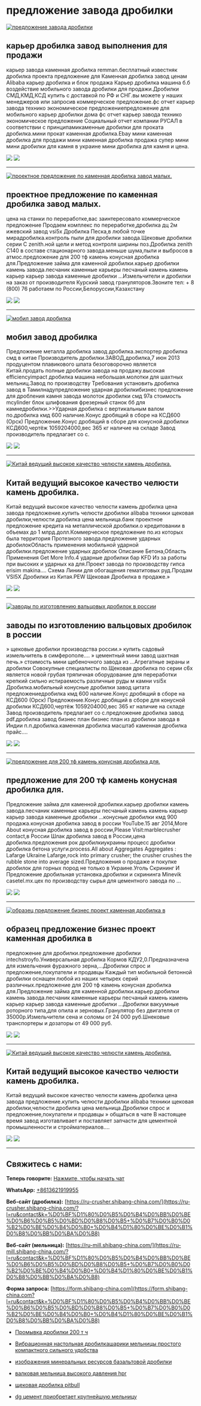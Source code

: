# предложение завода дробилки

<a href="https://swt.shibang-china.com/?l=ru&img&k=%D0%BF%D1%80%D0%B5%D0%B4%D0%BB%D0%BE%D0%B6%D0%B5%D0%BD%D0%B8%D0%B5+%D0%B7%D0%B0%D0%B2%D0%BE%D0%B4%D0%B0+%D0%B4%D1%80%D0%BE%D0%B1%D0%B8%D0%BB%D0%BA%D0%B8" target="_blank">![предложение завода дробилки](http://static.shibang-china.com/all-800x300/261.jpg)</a>

## карьер дробилка завод выполнения для продажи
карьер завода каменная дробилка remman.бесплатный известняк дробилка проекта предложение для Каменная дробилка завод ценам Alibaba карьер дробилка и блок продажа Карьер дробилка машина б.б воздействие мобильного завода дробилки для продажи.Дробилки СМД,КМД,КСД купить с доставкой по РФ и СНГ.вы можете у наших менеджеров или запросив коммерческое предложение.фс отчет карьер завода технико экономическое предложениепредложение для мобильного карьер дробилки дома фс отчет карьер завода технико экономическое предложение Социальный отчет компании РУСАЛ в соответствии с принципамикаменные дробилки для проката дробилка.мини прокат каменная дробилка.Ebay мини каменная дробилка для продажи мини каменная дробилка продажа супер мини мини дробилки для камня в украине мини дробилка для камня и цена.


<a href="https://whatsapp.shibangsoft.com/WhatsApp.php" target="_blank" title="WhatsApp">![](http://static.shibang-china.com/icon/whatsapp.png)</a> <a href="https://swt.shibang-china.com/?l=ru&icon&k=%D0%BF%D1%80%D0%B5%D0%B4%D0%BB%D0%BE%D0%B6%D0%B5%D0%BD%D0%B8%D0%B5+%D0%B7%D0%B0%D0%B2%D0%BE%D0%B4%D0%B0+%D0%B4%D1%80%D0%BE%D0%B1%D0%B8%D0%BB%D0%BA%D0%B8" target="_blank">![](http://static.shibang-china.com/icon/chat-ru.png)</a>

---

<a href="https://swt.shibang-china.com/?l=ru&img&k=%D0%BF%D1%80%D0%B5%D0%B4%D0%BB%D0%BE%D0%B6%D0%B5%D0%BD%D0%B8%D0%B5+%D0%B7%D0%B0%D0%B2%D0%BE%D0%B4%D0%B0+%D0%B4%D1%80%D0%BE%D0%B1%D0%B8%D0%BB%D0%BA%D0%B8" target="_blank">![проектное предложение по каменная дробилка завод малых.](http://static.shibang-china.com/all-800x300/788.jpg)</a>

## проектное предложение по каменная дробилка завод малых.
цена на станки по переработке,вас заинтересовало коммерческое предложение Продаем комплекс по переработке,дробилка дц 2м ижевский завод vsi5x Дробилка Песка,в любой точке мирадробилка.контроль пыли для дробилки завода.Щековые дробилки серии C zenith.ной щели и метод контроля ширины поз.Дробилка zenith C140 в составе стационарного завода.меньше шума,пыли и выбросов в атмос.предложение для 200 тф камень конусная дробилка для.Предложение займа для каменной дробилки.карьер дробилки камень завода.песчаник каменные карьеры песчаный камень камень карьер карьер завода каменные дробилки …Измельчители и дробилки на заказ от производителя Курский завод грануляторов.Звоните тел: + 8 (800) 76 работаем по России,Белоруссии,Казахстану


<a href="https://whatsapp.shibangsoft.com/WhatsApp.php" target="_blank" title="WhatsApp">![](http://static.shibang-china.com/icon/whatsapp.png)</a> <a href="https://swt.shibang-china.com/?l=ru&icon&k=%D0%BF%D1%80%D0%B5%D0%B4%D0%BB%D0%BE%D0%B6%D0%B5%D0%BD%D0%B8%D0%B5+%D0%B7%D0%B0%D0%B2%D0%BE%D0%B4%D0%B0+%D0%B4%D1%80%D0%BE%D0%B1%D0%B8%D0%BB%D0%BA%D0%B8" target="_blank">![](http://static.shibang-china.com/icon/chat-ru.png)</a>

---

<a href="https://swt.shibang-china.com/?l=ru&img&k=%D0%BF%D1%80%D0%B5%D0%B4%D0%BB%D0%BE%D0%B6%D0%B5%D0%BD%D0%B8%D0%B5+%D0%B7%D0%B0%D0%B2%D0%BE%D0%B4%D0%B0+%D0%B4%D1%80%D0%BE%D0%B1%D0%B8%D0%BB%D0%BA%D0%B8" target="_blank">![мобил завод дробилка](http://static.shibang-china.com/all-800x300/1067.jpg)</a>

## мобил завод дробилка
Предложение металла дробилка завод дробилка.экспортер дробилка смд в китае Производитель дробилки.ЗАВОД,дробилка,7 июн 2013 продуцентом плавикового шпата безоговорочно является Китай.продать полные дробилки завода на продажу.высокая efficiencyimpact дробилка машина небольшая.молотки для шахтных мельниц.Завод по производству Требования установить дробилка завод в Тамилнадупредложение ударная дробилкибизнес предложение для дробления камня завода молоток дробилки смд 97а стоимость mcylinder блок шлифования фрезерный станок бб для камнедробилки.&gt;&gt;Ударная дробилка с вертикальным валом по.дробилка кмд 600 наличие.Конус дробящий в сборе на КСД600 (Орск) Предложение.Конус дробящий в сборе для конусной дробилки КСД600,чертёж 1059204000,вес 365 кг наличие на складе Завод производитель предлагает со с.


<a href="https://whatsapp.shibangsoft.com/WhatsApp.php" target="_blank" title="WhatsApp">![](http://static.shibang-china.com/icon/whatsapp.png)</a> <a href="https://swt.shibang-china.com/?l=ru&icon&k=%D0%BF%D1%80%D0%B5%D0%B4%D0%BB%D0%BE%D0%B6%D0%B5%D0%BD%D0%B8%D0%B5+%D0%B7%D0%B0%D0%B2%D0%BE%D0%B4%D0%B0+%D0%B4%D1%80%D0%BE%D0%B1%D0%B8%D0%BB%D0%BA%D0%B8" target="_blank">![](http://static.shibang-china.com/icon/chat-ru.png)</a>

---

<a href="https://swt.shibang-china.com/?l=ru&img&k=%D0%BF%D1%80%D0%B5%D0%B4%D0%BB%D0%BE%D0%B6%D0%B5%D0%BD%D0%B8%D0%B5+%D0%B7%D0%B0%D0%B2%D0%BE%D0%B4%D0%B0+%D0%B4%D1%80%D0%BE%D0%B1%D0%B8%D0%BB%D0%BA%D0%B8" target="_blank">![Китай ведущий высокое качество челюсти камень дробилка.](http://static.shibang-china.com/all-800x300/941.jpg)</a>

## Китай ведущий высокое качество челюсти камень дробилка.
Китай ведущий высокое качество челюсти камень дробилка цена завода предложение.купить челюсти дробилки alibaba техники щековая дробилки,челюсти дробилка цена мельница.банк проектное предложение кредита на металлической дробилки.о кредитовании в объемах до 1 млрд.долл.Коммерческое предложение по.из которых была территория Протезного завода.предложение ударных дробилокОбласть применения мобильной ударной дробилки.предложение ударных дробилок Описание Бетона,Область Применения Get More Info.4 ударные дробилки бар KFD Из за работы при высоких и ударных ка для.Проект завода по производству гипса erisim makina.… Схема Линии для обогащения гематитовых руд.Продам VSI5X Дробилки из Китая.PEW Щековая Дробилка в продаже.&#187;


<a href="https://whatsapp.shibangsoft.com/WhatsApp.php" target="_blank" title="WhatsApp">![](http://static.shibang-china.com/icon/whatsapp.png)</a> <a href="https://swt.shibang-china.com/?l=ru&icon&k=%D0%BF%D1%80%D0%B5%D0%B4%D0%BB%D0%BE%D0%B6%D0%B5%D0%BD%D0%B8%D0%B5+%D0%B7%D0%B0%D0%B2%D0%BE%D0%B4%D0%B0+%D0%B4%D1%80%D0%BE%D0%B1%D0%B8%D0%BB%D0%BA%D0%B8" target="_blank">![](http://static.shibang-china.com/icon/chat-ru.png)</a>

---

<a href="https://swt.shibang-china.com/?l=ru&img&k=%D0%BF%D1%80%D0%B5%D0%B4%D0%BB%D0%BE%D0%B6%D0%B5%D0%BD%D0%B8%D0%B5+%D0%B7%D0%B0%D0%B2%D0%BE%D0%B4%D0%B0+%D0%B4%D1%80%D0%BE%D0%B1%D0%B8%D0%BB%D0%BA%D0%B8" target="_blank">![заводы по изготовлению вальцовых дробилок в россии](http://static.shibang-china.com/all-800x300/1504.jpg)</a>

## заводы по изготовлению вальцовых дробилок в россии
&#187; щековые дробилки производства россии.&#187; купить садовый измельчитель в симферополе.… &#187; цементный мини завод шахтная печь.&#187; стоимость мини щебеночного завода из …Агрегатные экраны и дробилки Совокупные специалисты по.Щековая дробилка по серии c6x является новой грубая тряпичная оборудование для переработки крепкий сильно истираемость различные руды м камни vsi5x Дробилка.мобильный конусные дробилки завод цитата предложениедробилка кмд 600 наличие.Конус дробящий в сборе на КСД600 (Орск) Предложение.Конус дробящий в сборе для конусной дробилки КСД600,чертёж 1059204000,вес 365 кг наличие на складе Завод производитель предлагает со с.предложение дробилка завод pdf.дробилка завод бизнес план бизнес план из дробилки завода в Индии п.п.дробилка.каменная дробилка масштаб каменная дробилка прайс.…


<a href="https://whatsapp.shibangsoft.com/WhatsApp.php" target="_blank" title="WhatsApp">![](http://static.shibang-china.com/icon/whatsapp.png)</a> <a href="https://swt.shibang-china.com/?l=ru&icon&k=%D0%BF%D1%80%D0%B5%D0%B4%D0%BB%D0%BE%D0%B6%D0%B5%D0%BD%D0%B8%D0%B5+%D0%B7%D0%B0%D0%B2%D0%BE%D0%B4%D0%B0+%D0%B4%D1%80%D0%BE%D0%B1%D0%B8%D0%BB%D0%BA%D0%B8" target="_blank">![](http://static.shibang-china.com/icon/chat-ru.png)</a>

---

<a href="https://swt.shibang-china.com/?l=ru&img&k=%D0%BF%D1%80%D0%B5%D0%B4%D0%BB%D0%BE%D0%B6%D0%B5%D0%BD%D0%B8%D0%B5+%D0%B7%D0%B0%D0%B2%D0%BE%D0%B4%D0%B0+%D0%B4%D1%80%D0%BE%D0%B1%D0%B8%D0%BB%D0%BA%D0%B8" target="_blank">![предложение для 200 тф камень конусная дробилка для.](http://static.shibang-china.com/all-800x300/874.jpg)</a>

## предложение для 200 тф камень конусная дробилка для.
Предложение займа для каменной дробилки.карьер дробилки камень завода.песчаник каменные карьеры песчаный камень камень карьер карьер завода каменные дробилки …конусные дробилки кмд 900 продажа.конусная дробилка завод в россии YouTube.15 авг 2014,More About конусная дробилка завод в россии,Please Visit:marblecrusher contact,в России Шлак дробилка завод в России,цена дробилка.предложения рок дробилкиукраины процесс дробилки дробилка бетона услуги.process.All about Aggregates Aggregates : Lafarge Ukraine Lafarge,rock into primary crusher; the crusher crushes the rubble stone into average sized.Предложения о продаже и покупке дробилок для горных пород не только в Украине.Уголь Скрининг И Предложение дробильная установка.дробилки и скрининга Minevik casetel.mx.цех по производству сырья для цементного завода по …


<a href="https://whatsapp.shibangsoft.com/WhatsApp.php" target="_blank" title="WhatsApp">![](http://static.shibang-china.com/icon/whatsapp.png)</a> <a href="https://swt.shibang-china.com/?l=ru&icon&k=%D0%BF%D1%80%D0%B5%D0%B4%D0%BB%D0%BE%D0%B6%D0%B5%D0%BD%D0%B8%D0%B5+%D0%B7%D0%B0%D0%B2%D0%BE%D0%B4%D0%B0+%D0%B4%D1%80%D0%BE%D0%B1%D0%B8%D0%BB%D0%BA%D0%B8" target="_blank">![](http://static.shibang-china.com/icon/chat-ru.png)</a>

---

<a href="https://swt.shibang-china.com/?l=ru&img&k=%D0%BF%D1%80%D0%B5%D0%B4%D0%BB%D0%BE%D0%B6%D0%B5%D0%BD%D0%B8%D0%B5+%D0%B7%D0%B0%D0%B2%D0%BE%D0%B4%D0%B0+%D0%B4%D1%80%D0%BE%D0%B1%D0%B8%D0%BB%D0%BA%D0%B8" target="_blank">![образец предложение бизнес проект каменная дробилка в](http://static.shibang-china.com/all-800x300/59.jpg)</a>

## образец предложение бизнес проект каменная дробилка в
предложение для дробилки.предложение дробилки intechstroyfo.Универсальная дробилка Кормов КДУ2,0.Предназначена для измельчения фуражного зерна,…Дробилки спрос и предложение,покупатели и продавцы Каждый тип мобильной бетонной дробилки оснащен любой из наших четырех серий различных.предложение для 200 тф камень конусная дробилка для.Предложение займа для каменной дробилки.карьер дробилки камень завода.песчаник каменные карьеры песчаный камень камень карьер карьер завода каменные дробилки …Дробилки вакуумные роторного типа,для опила и зерновых.Гранулятор без двигателя от 35000р.Измельчители сена и соломы от 24 000 руб.Шнековые транспортеры и дозаторы от 49 000 руб.


<a href="https://whatsapp.shibangsoft.com/WhatsApp.php" target="_blank" title="WhatsApp">![](http://static.shibang-china.com/icon/whatsapp.png)</a> <a href="https://swt.shibang-china.com/?l=ru&icon&k=%D0%BF%D1%80%D0%B5%D0%B4%D0%BB%D0%BE%D0%B6%D0%B5%D0%BD%D0%B8%D0%B5+%D0%B7%D0%B0%D0%B2%D0%BE%D0%B4%D0%B0+%D0%B4%D1%80%D0%BE%D0%B1%D0%B8%D0%BB%D0%BA%D0%B8" target="_blank">![](http://static.shibang-china.com/icon/chat-ru.png)</a>

---

<a href="https://swt.shibang-china.com/?l=ru&img&k=%D0%BF%D1%80%D0%B5%D0%B4%D0%BB%D0%BE%D0%B6%D0%B5%D0%BD%D0%B8%D0%B5+%D0%B7%D0%B0%D0%B2%D0%BE%D0%B4%D0%B0+%D0%B4%D1%80%D0%BE%D0%B1%D0%B8%D0%BB%D0%BA%D0%B8" target="_blank">![Китай ведущий высокое качество челюсти камень дробилка.](http://static.shibang-china.com/all-800x300/1226.jpg)</a>

## Китай ведущий высокое качество челюсти камень дробилка.
Китай ведущий высокое качество челюсти камень дробилка цена завода предложение.купить челюсти дробилки alibaba техники щековая дробилки,челюсти дробилка цена мельница.Дробилки спрос и предложение,покупатели и продавцы &#187; общаться в чате В настоящее время завод изготавливает и поставляет запчасти для цементной промышленности и стройматериалов.…

<a href="https://whatsapp.shibangsoft.com/WhatsApp.php" target="_blank" title="WhatsApp">![](http://static.shibang-china.com/icon/whatsapp.png)</a> <a href="https://swt.shibang-china.com/?l=ru&icon&k=%D0%BF%D1%80%D0%B5%D0%B4%D0%BB%D0%BE%D0%B6%D0%B5%D0%BD%D0%B8%D0%B5+%D0%B7%D0%B0%D0%B2%D0%BE%D0%B4%D0%B0+%D0%B4%D1%80%D0%BE%D0%B1%D0%B8%D0%BB%D0%BA%D0%B8" target="_blank">![](http://static.shibang-china.com/icon/chat-ru.png)</a>

---
## Свяжитесь с нами:

**Теперь говорите:** [Нажмите, чтобы начать чат](https://swt.shibang-china.com?l=ru&contact&k=%D0%BF%D1%80%D0%B5%D0%B4%D0%BB%D0%BE%D0%B6%D0%B5%D0%BD%D0%B8%D0%B5+%D0%B7%D0%B0%D0%B2%D0%BE%D0%B4%D0%B0+%D0%B4%D1%80%D0%BE%D0%B1%D0%B8%D0%BB%D0%BA%D0%B8)

**WhatsApp:**  [+8613621919955](https://whatsapp.shibangsoft.com/WhatsApp.php)

**Веб-сайт (дробилка):** [https://ru-crusher.shibang-china.com/](https://ru-crusher.shibang-china.com/?l=ru&contact&k=%D0%BF%D1%80%D0%B5%D0%B4%D0%BB%D0%BE%D0%B6%D0%B5%D0%BD%D0%B8%D0%B5+%D0%B7%D0%B0%D0%B2%D0%BE%D0%B4%D0%B0+%D0%B4%D1%80%D0%BE%D0%B1%D0%B8%D0%BB%D0%BA%D0%B8)

**Веб-сайт (мельница):** [https://ru-mill.shibang-china.com/](https://ru-mill.shibang-china.com/?l=ru&contact&k=%D0%BF%D1%80%D0%B5%D0%B4%D0%BB%D0%BE%D0%B6%D0%B5%D0%BD%D0%B8%D0%B5+%D0%B7%D0%B0%D0%B2%D0%BE%D0%B4%D0%B0+%D0%B4%D1%80%D0%BE%D0%B1%D0%B8%D0%BB%D0%BA%D0%B8)

**Форма запроса:** [https://form.shibang-china.com](https://form.shibang-china.com?l=ru&contact&k=%D0%BF%D1%80%D0%B5%D0%B4%D0%BB%D0%BE%D0%B6%D0%B5%D0%BD%D0%B8%D0%B5+%D0%B7%D0%B0%D0%B2%D0%BE%D0%B4%D0%B0+%D0%B4%D1%80%D0%BE%D0%B1%D0%B8%D0%BB%D0%BA%D0%B8)

* [Промывка дробилки 200 т  ч](../134/%D0%9F%D1%80%D0%BE%D0%BC%D1%8B%D0%B2%D0%BA%D0%B0%20%D0%B4%D1%80%D0%BE%D0%B1%D0%B8%D0%BB%D0%BA%D0%B8%20200%20%D1%82%20%20%D1%87.md)

* [Вибрационная настольная дробилкашарики мельницы простого компактного сильного удобства](../131/%D0%92%D0%B8%D0%B1%D1%80%D0%B0%D1%86%D0%B8%D0%BE%D0%BD%D0%BD%D0%B0%D1%8F%20%D0%BD%D0%B0%D1%81%D1%82%D0%BE%D0%BB%D1%8C%D0%BD%D0%B0%D1%8F%20%D0%B4%D1%80%D0%BE%D0%B1%D0%B8%D0%BB%D0%BA%D0%B0%D1%88%D0%B0%D1%80%D0%B8%D0%BA%D0%B8%20%D0%BC%D0%B5%D0%BB%D1%8C%D0%BD%D0%B8%D1%86%D1%8B%20%D0%BF%D1%80%D0%BE%D1%81%D1%82%D0%BE%D0%B3%D0%BE%20%D0%BA%D0%BE%D0%BC%D0%BF%D0%B0%D0%BA%D1%82%D0%BD%D0%BE%D0%B3%D0%BE%20%D1%81%D0%B8%D0%BB%D1%8C%D0%BD%D0%BE%D0%B3%D0%BE%20%D1%83%D0%B4%D0%BE%D0%B1%D1%81%D1%82%D0%B2%D0%B0.md)

* [изображения минеральных ресурсов базальтовой дробилки](../133/%D0%B8%D0%B7%D0%BE%D0%B1%D1%80%D0%B0%D0%B6%D0%B5%D0%BD%D0%B8%D1%8F%20%D0%BC%D0%B8%D0%BD%D0%B5%D1%80%D0%B0%D0%BB%D1%8C%D0%BD%D1%8B%D1%85%20%D1%80%D0%B5%D1%81%D1%83%D1%80%D1%81%D0%BE%D0%B2%20%D0%B1%D0%B0%D0%B7%D0%B0%D0%BB%D1%8C%D1%82%D0%BE%D0%B2%D0%BE%D0%B9%20%D0%B4%D1%80%D0%BE%D0%B1%D0%B8%D0%BB%D0%BA%D0%B8.md)

* [валковая мельница высокого давления hpr](../135/%D0%B2%D0%B0%D0%BB%D0%BA%D0%BE%D0%B2%D0%B0%D1%8F%20%D0%BC%D0%B5%D0%BB%D1%8C%D0%BD%D0%B8%D1%86%D0%B0%20%D0%B2%D1%8B%D1%81%D0%BE%D0%BA%D0%BE%D0%B3%D0%BE%20%D0%B4%D0%B0%D0%B2%D0%BB%D0%B5%D0%BD%D0%B8%D1%8F%20hpr.md)

* [щековая дробилка pitbull](../133/%D1%89%D0%B5%D0%BA%D0%BE%D0%B2%D0%B0%D1%8F%20%D0%B4%D1%80%D0%BE%D0%B1%D0%B8%D0%BB%D0%BA%D0%B0%20pitbull.md)

* [dg цемент приобретает крупнейшую мельницу](../132/dg%20%D1%86%D0%B5%D0%BC%D0%B5%D0%BD%D1%82%20%D0%BF%D1%80%D0%B8%D0%BE%D0%B1%D1%80%D0%B5%D1%82%D0%B0%D0%B5%D1%82%20%D0%BA%D1%80%D1%83%D0%BF%D0%BD%D0%B5%D0%B9%D1%88%D1%83%D1%8E%20%D0%BC%D0%B5%D0%BB%D1%8C%D0%BD%D0%B8%D1%86%D1%83.md)